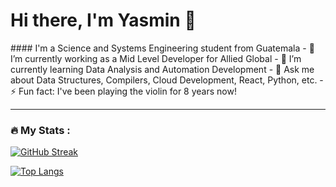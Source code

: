 <h1> Hi there, I'm Yasmin 👋</h1>
#### I'm a Science and Systems Engineering student from Guatemala
- 🔭 I’m currently working as a Mid Level Developer for Allied Global
- 🌱 I’m currently learning Data Analysis and Automation Development
- 💬 Ask me about Data Structures, Compilers, Cloud Development, React, Python, etc.
- ⚡ Fun fact: I've been playing the violin for 8 years now!

---

### :fire: My Stats :
[![GitHub Streak](http://github-readme-streak-stats.herokuapp.com?user=iiiasminx&theme=dark)](https://git.io/streak-stats)

[![Top Langs](https://github-readme-stats.vercel.app/api/top-langs/?username=iiiasminx&layout=compact&theme=vision-friendly-dark)](https://github.com/anuraghazra/github-readme-stats)

<!--
**iiiasminx/iiiasminx** is a ✨ _special_ ✨ repository because its `README.md` (this file) appears on your GitHub profile.

Here are some ideas to get you started:

 on ...
- 🌱 I’m currently learning ...
- 👯 I’m looking to collaborate on ...
- 🤔 I’m looking for help with ...
- 💬 Ask me about ...
- 📫 How to reach me: ...
- 😄 Pronouns: ...
 ...
-->
